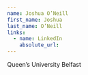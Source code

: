 ```yaml
---
name: Joshua O’Neill
first_name: Joshua
last_name: O’Neill
links:
  - name: LinkedIn
    absolute_url: 
---
```

Queen’s University Belfast
